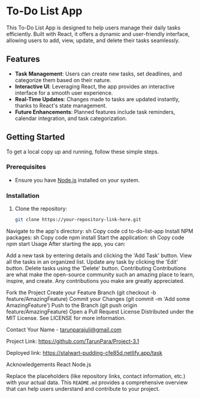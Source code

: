 # To-Do List App

This To-Do List App is designed to help users manage their daily tasks efficiently. Built with React, it offers a dynamic and user-friendly interface, allowing users to add, view, update, and delete their tasks seamlessly.

## Features

- **Task Management**: Users can create new tasks, set deadlines, and categorize them based on their nature.
- **Interactive UI**: Leveraging React, the app provides an interactive interface for a smooth user experience.
- **Real-Time Updates**: Changes made to tasks are updated instantly, thanks to React's state management.
- **Future Enhancements**: Planned features include task reminders, calendar integration, and task categorization.

## Getting Started

To get a local copy up and running, follow these simple steps.

### Prerequisites

- Ensure you have [Node.js](https://nodejs.org/) installed on your system.

### Installation

1. Clone the repository:
   ```sh
   git clone https://your-repository-link-here.git
Navigate to the app's directory:
sh
Copy code
cd to-do-list-app
Install NPM packages:
sh
Copy code
npm install
Start the application:
sh
Copy code
npm start
Usage
After starting the app, you can:

Add a new task by entering details and clicking the 'Add Task' button.
View all the tasks in an organized list.
Update any task by clicking the 'Edit' button.
Delete tasks using the 'Delete' button.
Contributing
Contributions are what make the open-source community such an amazing place to learn, inspire, and create. Any contributions you make are greatly appreciated.

Fork the Project
Create your Feature Branch (git checkout -b feature/AmazingFeature)
Commit your Changes (git commit -m 'Add some AmazingFeature')
Push to the Branch (git push origin feature/AmazingFeature)
Open a Pull Request
License
Distributed under the MIT License. See LICENSE for more information.

Contact
Your Name - tarunparajuli@gmail.com

Project Link: https://github.com/TarunPara/Project-3.1

Deployed link: https://stalwart-pudding-cfe85d.netlify.app/task


Acknowledgements
React
Node.js


Replace the placeholders (like repository links, contact information, etc.) with your actual data. This `README.md` provides a comprehensive overview that can help users understand and contribute to your project.
